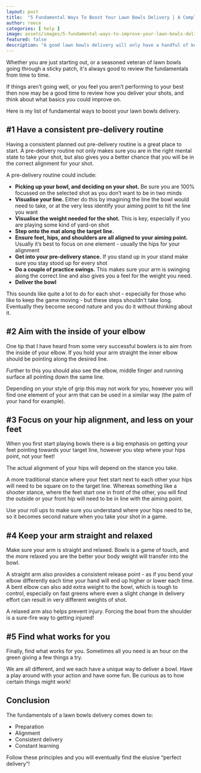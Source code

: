 ```yaml
---
layout: post
title:  "5 Fundamental Ways To Boost Your Lawn Bowls Delivery | A Complete Guide"
author: reece
categories: [ help ]
image: assets/images/5-fundamental-ways-to-improve-your-lawn-bowls-delivery.jpg
featured: false
description: "A good lawn bowls delivery will only have a handful of key ideas. Here is my list of fundamental ways to boost your lawn bowls delivery."
---
```


Whether you are just starting out, or a seasoned veteran of lawn bowls going through a sticky patch, it's always good to review the fundamentals from time to time.

If things aren’t going well, or you feel you aren’t performing to your best then now may be a good time to review how you deliver your shots, and think about what basics you could improve on.

Here is my list of fundamental ways to boost your lawn bowls delivery.

## #1 Have a consistent pre-delivery routine

Having a consistent planned out pre-delivery routine is a great place to start. A pre-delivery routine not only makes sure you are in the right mental state to take your shot, but also gives you a better chance that you will be in the correct alignment for your shot.

A pre-delivery routine could include:
- **Picking up your bowl, and deciding on your shot.** Be sure you are 100% focussed on the selected shot as you don’t want to be in two minds
- **Visualise your line.** Either do this by imagining the line the bowl would need to take, or at the very less identify your aiming point to hit the line you want
- **Visualise the weight needed for the shot.** This is key, especially if you are playing some kind of yard-on shot
- **Step onto the mat along the target line.**
- **Ensure feet, hips, and shoulders are all aligned to your aiming point.** Usually it’s best to focus on one element - usually the hips for your alignment
- **Get into your pre-delivery stance.** If you stand up in your stand make sure you stay stood up for every shot
- **Do a couple of practice swings.** This makes sure your arm is swinging along the correct line and also gives you a feel for the weight you need.
- **Deliver the bowl**

This sounds like quite a lot to do for each shot - especially for those who like to keep the game moving - but these steps shouldn't take long. Eventually they become second nature and you do it without thinking about it.

## #2 Aim with the inside of your elbow

One tip that I have heard from some very successful bowlers is to aim from the inside of your elbow. If you hold your arm straight the inner elbow should be pointing along the desired line.

Further to this you should also see the elbow, middle finger and running surface all pointing down the same line.

Depending on your style of grip this may not work for you, however you will find one element of your arm that can be used in a similar way (the palm of your hand for example). 

## #3 Focus on your hip alignment, and less on your feet

When you first start playing bowls there is a big emphasis on getting your feet pointing towards your target line, however you step where your hips point, not your feet!

The actual alignment of your hips will depend on the stance you take. 

A more traditional stance where your feet start next to each other your hips will need to be square on to the target line. Whereas something like a shooter stance, where the feet start one in front of the other, you will find the outside or your front hip will need to be in line with the aiming point.

Use your roll ups to make sure you understand where your hips need to be, so it becomes second nature when you take your shot in a game.

## #4 Keep your arm straight and relaxed

Make sure your arm is straight and relaxed. Bowls is a game of touch, and the more relaxed you are the better your body weight will transfer into the bowl.

A straight arm also provides a consistent release point - as if you bend your elbow differently each time your hand will end up higher or lower each time. A bent elbow can also add extra weight to the bowl, which is tough to control, especially on fast greens where even a slight change in delivery effort can result in very different weights of shot.

A relaxed arm also helps prevent injury. Forcing the bowl from the shoulder is a sure-fire way to getting injured!

## #5 Find what works for you

Finally, find what works for you. Sometimes all you need is an hour on the green giving a few things a try. 

We are all different, and we each have a unique way to deliver a bowl. Have a play around with your action and have some fun. Be curious as to how certain things might work!

## Conclusion

The fundamentals of a lawn bowls delivery comes down to:
- Preparation
- Alignment
- Consistent delivery
- Constant learning

Follow these principles and you will eventually find the elusive “perfect delivery”!
